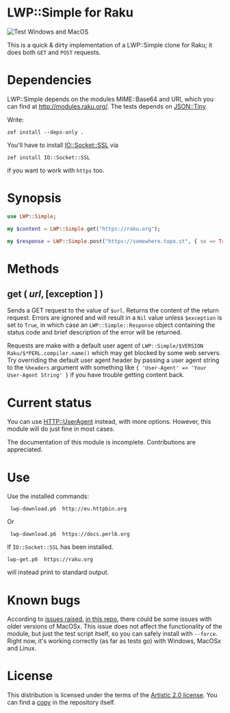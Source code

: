 LWP::Simple for Raku
=================

![Test Windows and MacOS](https://github.com/raku-community-modules/LWP-Simple/workflows/Test%20Windows%20and%20MacOS/badge.svg)

This is a quick & dirty implementation of a LWP::Simple clone for Raku; it does both `GET` and `POST` requests.

Dependencies
============

LWP::Simple depends on the modules MIME::Base64 and URI,
which you can find at http://modules.raku.org/. The tests depends
on [JSON::Tiny](https://github.com/moritz/json).

Write:

    zef install --deps-only .

You'll have to
install [IO::Socket::SSL](https://github.com/sergot/io-socket-ssl) via

    zef install IO::Socket::SSL

if you want to work with `https` too.

Synopsis
========

```raku
use LWP::Simple;

my $content = LWP::Simple.get("https://raku.org");

my $response = LWP::Simple.post("https://somewhere.topo.st", { so => True }
```

Methods
=======

## get ( $url, [ %headers = {},  Bool :$exception ] )

Sends a GET request to the value of `$url`. Returns the content of the return
request. Errors are ignored and will result in a `Nil` value unless
`$exception` is set to `True`, in which case an `LWP::Simple::Response` object
containing the status code and brief description of the error will be returned.

Requests are make with a default user agent of `LWP::Simple/$VERSION
Raku/$*PERL.compiler.name()` which may get blocked by some web servers. Try
overriding the default user agent header by passing a user agent string to the
`%headers` argument with something like `{ 'User-Agent' => 'Your User-Agent
String' }` if you have trouble getting content back.

Current status
==============

You can
use [HTTP::UserAgent](https://github.com/sergot/http-useragent)
instead, with more options. However, this module will do just fine in
most cases. 

The documentation of this module is incomplete. Contributions are appreciated.

Use
===

Use the installed commands:

     lwp-download.p6  http://eu.httpbin.org

Or

     lwp-download.p6  https://docs.perl6.org

If `ÌO::Socket::SSL` has been installed.

    lwp-get.p6  https://raku.org

will instead print to standard output.

Known bugs
==========

According
to
[issues raised](https://github.com/raku-community-modules/LWP-Simple/issues/40),
[in this repo](https://github.com/raku-community-modules/LWP-Simple/issues/28),
there could be some issues with older versions of MacOSx. This issue
does not affect the functionality of the module, but just the test
script itself, so you can safely install with `--force`. Right now,
it's working correctly (as far as tests go) with Windows, MacOSx and
Linux.

License
=======

This distribution is licensed under the terms of
the
[Artistic 2.0 license](https://www.perlfoundation.org/artistic-license-20.html#). You
can find a [copy](LICENSE) in the repository itself.
